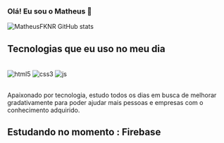 ### Olá! Eu sou o Matheus 👋

![MatheusFKNR GitHub stats](https://github-readme-stats.vercel.app/api?username=MatheusFKNR&show_icons=true&theme=onedark)

## Tecnologias que eu uso no meu dia

<div style="display: inline_block"><br/>
  <img align="center" alt="html5" src="https://img.shields.io/badge/HTML5-E34F26?style=for-the-badge&logo=html5&logoColor=white"/>
  <img align="center" alt="css3" src="https://img.shields.io/badge/CSS3-1572B6?style=for-the-badge&logo=css3&logoColor=white"/>
    <img align="center" alt="js" src="https://img.shields.io/badge/JavaScript-323330?style=for-the-badge&logo=javascript&logoColor=F7DF1E"/>
</div><br/>

Apaixonado por tecnologia, estudo todos os dias em busca de melhorar gradativamente para poder ajudar mais pessoas e empresas com o conhecimento adquirido.

## Estudando no momento : Firebase
